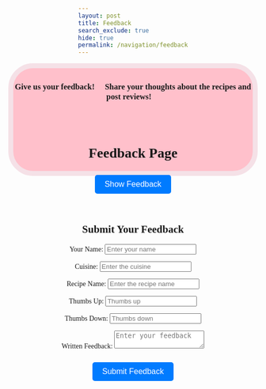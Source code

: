```yaml
---
layout: post
title: Feedback
search_exclude: true
hide: true
permalink: /navigation/feedback
---
```

<div style="text-align: center;" class="header">
<h3>Give us your feedback! 💬 Share your thoughts about the recipes and post reviews! 🍴</h3>

<br>

<style>
.header {
        border: 10px solid black;
        border-radius: 50px;
        border-color: #F5E1E7;
        background-color: pink;
        text-align: center;
        padding: 5px 0 3px 0;
        height: 200px;
        font-family: 'Playfair Display', serif;
}
</style>

<br>

<html lang="en">
<head>
    <meta charset="UTF-8">
    <meta name="viewport" content="width=device-width, initial-scale=1.0">
    <title>Feedback Page</title>
    <style>
        body {
            font-family: Arial, sans-serif;
            display: flex;
            flex-direction: column;
            align-items: center;
            margin-top: 50px;
        }
        button {
            padding: 10px 20px;
            font-size: 16px;
            margin: 10px;
            background-color: #007bff;
            color: white;
            border: none;
            border-radius: 5px;
            cursor: pointer;
        }
        button:hover {
            background-color: #0056b3;
        }
        #feedback-container {
            display: flex;
            flex-direction: column;
            align-items: center;
            margin-top: 20px;
        }
        #feedback-data {
            display: none;
            border: 1px solid #ddd;
            border-radius: 5px;
            background: #f9f9f9;
            padding: 10px;
            text-align: center;
            max-width: 400px;
        }
    </style>
</head>
<body>
    <h1>Feedback Page</h1>
    <button onclick="fetchFeedbackData(event)">Show Feedback</button>
    
<div id="feedback-container"></div>

<div id="feedback-data">
        Click on feedback to view details.
</div>

<script>
    var pythonURI;
    if (location.hostname === "localhost") {
        pythonURI = "http://localhost:8887";
    } else if (location.hostname === "127.0.0.1") {
        pythonURI = "http://127.0.0.1:8887";
    } else {
        pythonURI = "https://takeabyte.stu.nighthawkcodingsociety.com";
    }


        async function fetchFeedbackData(event) {
            const apiUrl = `pythonURI + '/api/countries/getAll'`;
            
            try {
                const response = await fetch(apiUrl, {
                    method: 'GET', 
                    headers: {
                        'Authorization': `Bearer ${localStorage.getItem('jwt')}`
                    }
                });

                if (response.ok) {
                    const data = await response.json();
                    const container = document.getElementById('feedback-container');
                    container.innerHTML = '';

                    // Create feedback buttons dynamically
                    data.forEach((feedback) => {
                        const button = document.createElement('button');
                        button.textContent = `${feedback.recipe}: ${feedback.written_feedback.substring(0, 30)}...`;
                        button.onclick = () => displayFeedbackDetails(feedback);
                        container.appendChild(button);
                    });
                } else {
                    alert('Failed to load feedback');
                }
            } catch (error) {
                alert(`Error: ${error.message}`);
            }
        }

        function displayFeedbackDetails(feedback) {
            const feedbackDataDiv = document.getElementById('feedback-data');
            feedbackDataDiv.style.display = 'block';
            feedbackDataDiv.innerHTML = `
                <h3>${feedback.recipe}</h3>
                <p><strong>Feedback:</strong> ${feedback.written_feedback}</p>
                <p><strong>Name:</strong> ${feedback.name}</p>
                <p><strong>Cuisine:</strong> ${feedback.cuisine}</p>
                <p><strong>Thumbs Up:</strong> ${feedback.thumbs_up}</p>
                <p><strong>Thumbs Down:</strong> ${feedback.thumbs_down}</p>
                <button onclick="deleteFeedback(${feedback.id})">Delete Feedback</button>
                <button onclick="editFeedback(${feedback.id}, '${feedback.written_feedback}')">Edit Feedback</button>
            `;
        }

    //  async function deleteFeedback(feedbackId) {
    //         try {
    //             const response = await fetch(`http://127.0.0.1:8887/api/feedback/delete`, {
    //                 method: 'DELETE',
    //                 headers: {
    //                     'Content-Type': 'application/json',
    //                     'Authorization': `Bearer ${localStorage.getItem('jwt')}`
    //                 },
    //                 body: JSON.stringify({ id: feedbackId })
    //             });

    //             if (response.ok) {
    //                 alert('Feedback deleted successfully!');
    //                 fetchFeedbackData(); // Refresh the feedback list
    //             } else {
    //                 alert('Error deleting feedback');
    //             }
    //         } catch (error) {
    //             alert(`Error: ${error.message}`);
    //         }
    //     }

        async function deleteFeedback(feedbackId) {
        try {
            const response = await fetch(`pythonURI + '/api/countries/delete`, {
                method: 'DELETE',
                headers: {
                    'Content-Type': 'application/json',
                    'Authorization': `Bearer ${localStorage.getItem('jwt')}`
                },
                body: JSON.stringify({ id: feedbackId })  // Ensure backend expects this
            });

            if (response.ok) {
                alert('Feedback deleted successfully!');
                fetchFeedbackData();
            } else {
                const errorMessage = await response.text();
                alert(`Error deleting feedback: ${errorMessage}`);
            }
        } catch (error) {
            alert(`Error: ${error.message}`);
        } }


        async function editFeedback(feedbackId, oldContent) {
            const newContent = prompt('Edit your feedback:', oldContent);
            if (newContent) {
                try {
                    const response = await fetch(`pythonURI + '/api/countries/update`, {
                        method: 'PUT',
                        headers: {
                            'Content-Type': 'application/json',
                            'Authorization': `Bearer ${localStorage.getItem('jwt')}`
                        },
                        body: JSON.stringify({ id: feedbackId, written_feedback: newContent })
                    });

                    if (response.ok) {
                        alert('Feedback updated successfully!');
                        fetchFeedbackData(); // Refresh the feedback list
                    } else {
                        alert('Error updating feedback');
                    }
                } catch (error) {
                    alert(`Error: ${error.message}`);
                }
            }
        }
    </script>

 <!-- Form to Add New Feedback -->
<form id="add-feedback-form">
        <h2>Submit Your Feedback</h2>
        <label for="name">Your Name:</label>
        <input type="text" id="name" name="name" placeholder="Enter your name" required>

<label for="cuisine">Cuisine:</label>
        <input type="text" id="cuisine" name="cuisine" placeholder="Enter the cuisine" required>

<label for="recipe">Recipe Name:</label>
        <input type="text" id="recipe" name="recipe" placeholder="Enter the recipe name" required>

<label for="thumbs_up">Thumbs Up:</label>
        <input type="number" id="thumbs_up" name="thumbs_up" placeholder="Thumbs up" required>

<label for="thumbs_down">Thumbs Down:</label>
        <input type="number" id="thumbs_down" name="thumbs_down" placeholder="Thumbs down" required>

<label for="written_feedback">Written Feedback:</label>
        <textarea id="written_feedback" name="written_feedback" placeholder="Enter your feedback" required></textarea>

<button type="button" onclick="addFeedback()">Submit Feedback</button>
    </form>

<script>
        async function addFeedback() {
            const form = document.getElementById('add-feedback-form');
            const name = form.name.value.trim();
            const cuisine = form.cuisine.value.trim();
            const recipe = form.recipe.value.trim();
            const thumbs_up = form.thumbs_up.value.trim();
            const thumbs_down = form.thumbs_down.value.trim();
            const written_feedback = form.written_feedback.value.trim();

            if (!name || !cuisine || !recipe || !thumbs_up || !thumbs_down || !written_feedback) {
                alert('Please fill all fields');
                return;
            }

            const apiUrl = `pythonURI + '/api/countries/addFeedback`;
            try {
                const response = await fetch(apiUrl, {
                    method: 'POST',
                    headers: {
                        'Content-Type': 'application/json',
                        'Authorization': `Bearer ${localStorage.getItem('jwt')}`
                    },
                    body: JSON.stringify({ name, cuisine, recipe, thumbs_up, thumbs_down, written_feedback })
                });

                if (response.ok) {
                    alert('Feedback submitted successfully!');
                    form.reset();
                    fetchFeedbackData(); // Refresh feedback
                } else {
                    alert('Failed to submit feedback');
                }
            } catch (error) {
                alert(`Error: ${error.message}`);
            }
        }
    </script>
</body>
</html>
